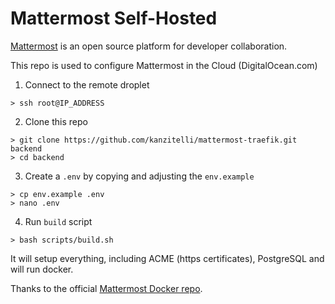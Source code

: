 # Mattermost Self-Hosted

[Mattermost](https://mattermost.com) is an open source platform for developer collaboration.

This repo is used to configure Mattermost in the Cloud (DigitalOcean.com)

1. Connect to the remote droplet

```
> ssh root@IP_ADDRESS
```

2. Clone this repo

```
> git clone https://github.com/kanzitelli/mattermost-traefik.git backend
> cd backend
```

3. Create a `.env` by copying and adjusting the `env.example`

```
> cp env.example .env
> nano .env
```

4. Run `build` script

```
> bash scripts/build.sh
```

It will setup everything, including ACME (https certificates), PostgreSQL and will run docker.

Thanks to the official [Mattermost Docker repo](https://github.com/mattermost/docker).